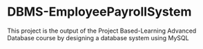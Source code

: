 # DBMS-EmployeePayrollSystem
This project is the output of the Project Based-Learning Advanced Database course by designing a database system using MySQL
